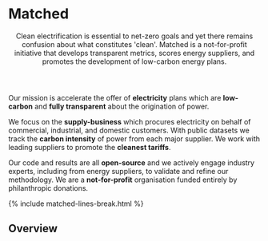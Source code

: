 # Matched

<header><p class="post-desc fw-light mb-4">
Clean electrification is essential to net-zero goals and yet there remains confusion about what constitutes 'clean'.
Matched is a not-for-profit initiative that develops transparent metrics, scores energy suppliers, and promotes the development of low-carbon energy plans.
</p></header>

Our mission is accelerate the offer of **electricity** plans which are **low-carbon** and **fully transparent** about the origination of power.

We focus on the **supply-business** which procures electricity on behalf of commercial, industrial, and domestic customers. With public datasets we track the **carbon intensity** of power from each major supplier. We work with leading suppliers to promote the **cleanest tariffs**.

  Our code and results are all **open-source** and we actively engage industry experts, including from energy suppliers, to validate and refine our methodology. We are a **not-for-profit** organisation funded entirely by philanthropic donations.


{% include matched-lines-break.html %}

## Overview
